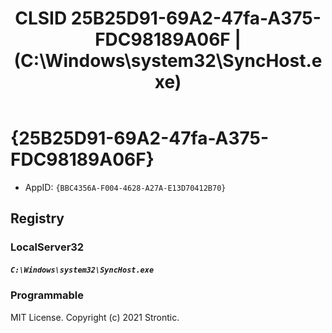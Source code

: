 ﻿---
title: "CLSID 25B25D91-69A2-47fa-A375-FDC98189A06F | (C:\\Windows\\system32\\SyncHost.exe)"
excerpt: What is COM-Object CLSID 25B25D91-69A2-47fa-A375-FDC98189A06F?
---

# {25B25D91-69A2-47fa-A375-FDC98189A06F}

* AppID: `{BBC4356A-F004-4628-A27A-E13D70412B70}`

## Registry


### LocalServer32

##### `C:\Windows\system32\SyncHost.exe`

### Programmable


MIT License. Copyright (c) 2021 Strontic.


